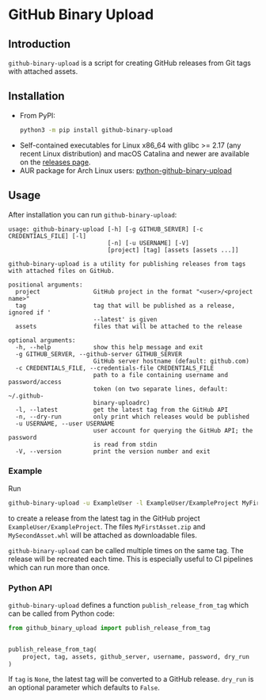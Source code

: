 # GitHub Binary Upload

## Introduction

`github-binary-upload` is a script for creating GitHub releases from Git tags with attached assets.

## Installation

- From PyPI:
  ```bash
  python3 -m pip install github-binary-upload
  ```
- Self-contained executables for Linux x86_64 with glibc >= 2.17 (any recent Linux distribution) and macOS Catalina and
  newer are available on the [releases page](https://github.com/sciapp/github-binary-upload/releases/latest).
- AUR package for Arch Linux users:
  [python-github-binary-upload](https://aur.archlinux.org/packages/python-github-binary-upload/)

## Usage

After installation you can run `github-binary-upload`:

```
usage: github-binary-upload [-h] [-g GITHUB_SERVER] [-c CREDENTIALS_FILE] [-l]
                            [-n] [-u USERNAME] [-V]
                            [project] [tag] [assets [assets ...]]

github-binary-upload is a utility for publishing releases from tags with attached files on GitHub.

positional arguments:
  project               GitHub project in the format "<user>/<project name>"
  tag                   tag that will be published as a release, ignored if '
                        --latest' is given
  assets                files that will be attached to the release

optional arguments:
  -h, --help            show this help message and exit
  -g GITHUB_SERVER, --github-server GITHUB_SERVER
                        GitHub server hostname (default: github.com)
  -c CREDENTIALS_FILE, --credentials-file CREDENTIALS_FILE
                        path to a file containing username and password/access
                        token (on two separate lines, default: ~/.github-
                        binary-uploadrc)
  -l, --latest          get the latest tag from the GitHub API
  -n, --dry-run         only print which releases would be published
  -u USERNAME, --user USERNAME
                        user account for querying the GitHub API; the password
                        is read from stdin
  -V, --version         print the version number and exit
```

### Example

Run

```bash
github-binary-upload -u ExampleUser -l ExampleUser/ExampleProject MyFirstAsset.zip MySecondAsset.whl
```

to create a release from the latest tag in the GitHub project `ExampleUser/ExampleProject`. The files `MyFirstAsset.zip`
and `MySecondAsset.whl` will be attached as downloadable files.

`github-binary-upload` can be called multiple times on the same tag. The release will be recreated each time. This is
especially useful to CI pipelines which can run more than once.

### Python API

`github-binary-upload` defines a function `publish_release_from_tag` which can be called from Python code:

```python
from github_binary_upload import publish_release_from_tag


publish_release_from_tag(
    project, tag, assets, github_server, username, password, dry_run
)
```

If `tag` is `None`, the latest tag will be converted to a GitHub release. `dry_run` is an optional parameter which
defaults to `False`.
